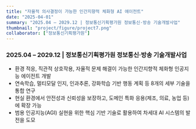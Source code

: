 ```yaml
---
title: "자율적 의사결정이 가능한 인간지향적 체화형 AI 에이전트"
date: "2025-04-01"
summary: "2025.04 – 2029.12 | 정보통신기획평가원 정보통신·방송 기술개발사업"
thumbnail: "project/figure/project7.png"
collaborator: ["정보통신기획평가원"]
---
```

### 2025.04 – 2029.12 | 정보통신기획평가원 정보통신·방송 기술개발사업
- 환경 적응, 직관적 상호작용, 자율적 문제 해결이 가능한 인간지향적 체화형 인공지능 에이전트 개발
- 연속학습, 멀티모달 인지, 인과추론, 강화학습 기반 행동 계획 등 8개의 세부 기술을 통합 연구
- 현실 환경에서 안전성과 신뢰성을 보장하고, 도메인 특화 응용(제조, 의료, 농업 등)에 확장 가능
- 범용 인공지능(AGI) 실현을 위한 핵심 기반 기술로 활용하여 차세대 AI 시스템의 발전을 도모
